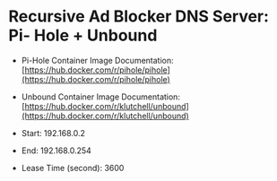
# Recursive Ad Blocker DNS Server: Pi- Hole + Unbound

- Pi-Hole Container Image Documentation: [https://hub.docker.com/r/pihole/pihole](https://hub.docker.com/r/pihole/pihole)

- Unbound Container Image Documentation: [https://hub.docker.com/r/klutchell/unbound](https://hub.docker.com/r/klutchell/unbound)

- Start: 192.168.0.2
- End: 192.168.0.254
- Lease Time (second): 3600
